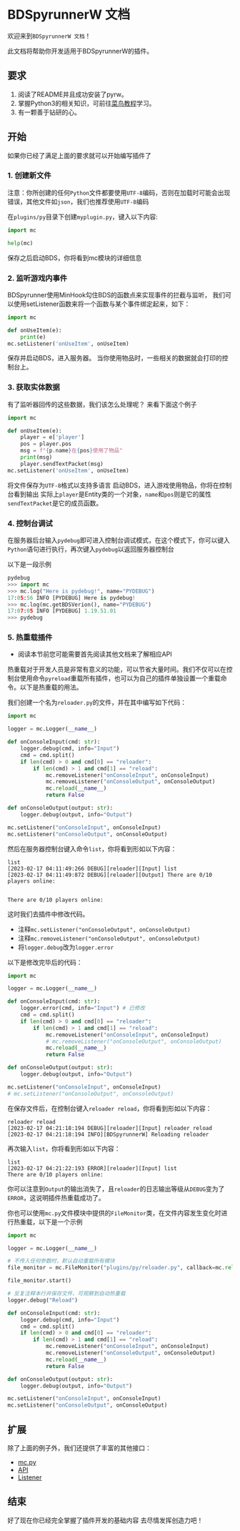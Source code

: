# BDSpyrunnerW 文档

欢迎来到``BDSpyrunnerW 文档``！

此文档将帮助你开发适用于BDSpyrunnerW的插件。

## 要求

1. 阅读了README并且成功安装了pyrw。
2. 掌握Python3的相关知识，可前往[菜鸟教程](https://www.runoob.com/python3/python3-tutorial.html)学习。
3. 有一颗善于钻研的心。

## 开始

如果你已经了满足上面的要求就可以开始编写插件了

### 1. 创建新文件

注意：你所创建的任何``Python``文件都要使用``UTF-8``编码，否则在加载时可能会出现错误，其他文件如``json``，我们也推荐使用``UTF-8``编码

在``plugins/py``目录下创建``myplugin.py``，键入以下内容:

```py
import mc

help(mc)
```

保存之后启动BDS，你将看到mc模块的详细信息

### 2. 监听游戏内事件

BDSpyrunner使用MinHook勾住BDS的函数点来实现事件的拦截与监听，
我们可以使用setListener函数来将一个函数与某个事件绑定起来，如下：

```py
import mc

def onUseItem(e):
    print(e)
mc.setListener('onUseItem', onUseItem)
```

保存并启动BDS，进入服务器。
当你使用物品时，一些相关的数据就会打印的控制台上。

### 3. 获取实体数据

有了监听器回传的这些数据，我们该怎么处理呢？
来看下面这个例子

```py
import mc

def onUseItem(e):
    player = e['player']
    pos = player.pos
    msg = f"{p.name}在{pos}使用了物品"
    print(msg)
    player.sendTextPacket(msg)
mc.setListener('onUseItem', onUseItem)
```

将文件保存为``UTF-8``格式以支持多语言
启动BDS，进入游戏使用物品，你将在控制台看到输出
实际上``player``是Entity类的一个对象，``name``和``pos``则是它的属性
``sendTextPacket``是它的成员函数。

### 4. 控制台调试

在服务器后台输入``pydebug``即可进入控制台调试模式，在这个模式下，你可以键入``Python``语句进行执行，再次键入``pydebug``以返回服务器控制台

以下是一段示例

```python
pydebug
>>> import mc
>>> mc.log("Here is pydebug!", name="PYDEBUG") 
17:05:56 INFO [PYDEBUG] Here is pydebug!
>>> mc.log(mc.getBDSVerion(), name="PYDEBUG")  
17:07:05 INFO [PYDEBUG] 1.19.51.01
>>> pydebug

```

### 5. 热重载插件

* 阅读本节前您可能需要首先阅读其他文档来了解相应API

热重载对于开发人员是非常有意义的功能，可以节省大量时间。我们不仅可以在控制台使用命令``pyreload``重载所有插件，也可以为自己的插件单独设置一个重载命令。以下是热重载的用法。

我们创建一个名为``reloader.py``的文件，并在其中编写如下代码：

```python
import mc

logger = mc.Logger(__name__)

def onConsoleInput(cmd: str):
    logger.debug(cmd, info="Input")
    cmd = cmd.split()
    if len(cmd) > 0 and cmd[0] == "reloader":
        if len(cmd) > 1 and cmd[1] == "reload":
            mc.removeListener("onConsoleInput", onConsoleInput)
            mc.removeListener("onConsoleOutput", onConsoleOutput)
            mc.reload(__name__)
            return False

def onConsoleOutput(output: str):
    logger.debug(output, info="Output")

mc.setListener("onConsoleInput", onConsoleInput)
mc.setListener("onConsoleOutput", onConsoleOutput)
```

然后在服务器控制台键入命令``list``，你将看到形如以下内容：

```plaintext
list
[2023-02-17 04:11:49:266 DEBUG][reloader][Input] list
[2023-02-17 04:11:49:872 DEBUG][reloader][Output] There are 0/10 players online:


There are 0/10 players online:
```

这时我们去插件中修改代码。

* 注释``mc.setListener("onConsoleOutput", onConsoleOutput)``
* 注释``mc.removeListener("onConsoleOutput", onConsoleOutput)``
* 将``logger.debug``改为``logger.error``

以下是修改完毕后的代码：

```python
import mc

logger = mc.Logger(__name__)

def onConsoleInput(cmd: str):
    logger.error(cmd, info="Input") # 已修改
    cmd = cmd.split()
    if len(cmd) > 0 and cmd[0] == "reloader":
        if len(cmd) > 1 and cmd[1] == "reload":
            mc.removeListener("onConsoleInput", onConsoleInput)
            # mc.removeListener("onConsoleOutput", onConsoleOutput)
            mc.reload(__name__)
            return False

def onConsoleOutput(output: str):
    logger.debug(output, info="Output")

mc.setListener("onConsoleInput", onConsoleInput)
# mc.setListener("onConsoleOutput", onConsoleOutput)
```

在保存文件后，在控制台键入``reloader reload``，你将看到形如以下内容：

```plaintext
reloader reload
[2023-02-17 04:21:18:194 DEBUG][reloader][Input] reloader reload
[2023-02-17 04:21:18:194 INFO][BDSpyrunnerW] Reloading reloader
```

再次输入``list``，你将看到形如以下内容：

```plaintext
list
[2023-02-17 04:21:22:193 ERROR][reloader][Input] list
There are 0/10 players online:
```

你可以注意到``Output``的输出消失了，且``reloader``的日志输出等级从``DEBUG``变为了``ERROR``，这说明插件热重载成功了。

你也可以使用``mc.py``文件模块中提供的``FileMonitor``类，在文件内容发生变化时进行热重载，以下是一个示例

```python
import mc

logger = mc.Logger(__name__)

# 不传入任何参数时，默认自动重载所有模块
file_monitor = mc.FileMonitor("plugins/py/reloader.py", callback=mc.reload, args=(__name__,), interval=1)

file_monitor.start()

# 反复注释本行并保存文件，可观察到自动热重载
logger.debug("Reload")

def onConsoleInput(cmd: str):
    logger.debug(cmd, info="Input")
    cmd = cmd.split()
    if len(cmd) > 0 and cmd[0] == "reloader":
        if len(cmd) > 1 and cmd[1] == "reload":
            mc.removeListener("onConsoleInput", onConsoleInput)
            mc.removeListener("onConsoleOutput", onConsoleOutput)
            mc.reload(__name__)
            return False

def onConsoleOutput(output: str):
    logger.debug(output, info="Output")

mc.setListener("onConsoleInput", onConsoleInput)
mc.setListener("onConsoleOutput", onConsoleOutput)
```

## 扩展

除了上面的例子外，我们还提供了丰富的其他接口：

* [mc.py](mc.py.md "文件模块")
* [API](API.md "接口")
* [Listener](Listener.md "监听器")

## 结束

好了现在你已经完全掌握了插件开发的基础内容
去尽情发挥创造力吧！
